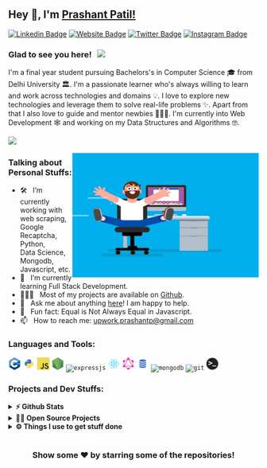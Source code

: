 ## Hey 👋, I'm [Prashant Patil!](https://github.com/upworkprashantp/)

[![Linkedin Badge](https://img.shields.io/badge/-LinkedIn-0e76a8?style=flat-square&logo=Linkedin&logoColor=white)](https://www.linkedin.com/in/prashant-patil-478064a5/)
[![Website Badge](https://img.shields.io/badge/Website-3b5998?style=flat-square&logo=google-chrome&logoColor=white)](https://upworkprashantp.github.io/)
[![Twitter Badge](https://img.shields.io/badge/-Twitter-00acee?style=flat-square&logo=Twitter&logoColor=white)](https://twitter.com/upworkprashantp)
[![Instagram Badge](https://img.shields.io/badge/-Instagram-e4405f?style=flat-square&logo=Instagram&logoColor=white)](https://instagram.com/codewithprashantp/)

### Glad to see you here! &nbsp; ![](https://visitor-badge.glitch.me/badge?page_id=upworkprashantp.upworkprashantp&style=flat-square&color=0088cc)

I'm a final year student pursuing Bachelors's in Computer Science 🎓 from Delhi University 🏛. I'm a passionate learner who's always willing to learn and work across technologies and domains 💡. I love to explore new technologies and leverage them to solve real-life problems ✨. Apart from that I also love to guide and mentor newbies 👨🏻‍💻. I'm currently into Web Development 🕸️ and working on my Data Structures and Algorithms 🤓.

[![](https://gitwar.herokuapp.com/badge?username=upworkprashantp&label=Gitwar%20Profile%20Score&style=for-the-badge&color=0088cc)](https://gitwar.herokuapp.com/)

<img align="right" height="250" width="375" alt="" src="https://raw.githubusercontent.com/upworkprashantp/upworkprashantp/master/gifs/coder.gif" />

### Talking about Personal Stuffs:

- 🛠 &nbsp; I’m currently working with web scraping, Google Recaptcha, Python, <br /> Data Science, Mongodb, Javascript, etc.
- 🚀 &nbsp; I’m currently learning Full Stack Development.
- 👨🏻‍💻 &nbsp; Most of my projects are available on [Github](https://github.com/upworkprashantp).
- 💬 &nbsp; Ask me about anything [here](https://github.com/upworkprashantp/upworkprashantp/issues/2)! I am happy to help.
- 👾 &nbsp; Fun fact: Equal is Not Always Equal in Javascript.
- 📫 &nbsp; How to reach me: upwork.prashantp@gmail.com


### Languages and Tools:

<code><img height="25" src="https://raw.githubusercontent.com/github/explore/80688e429a7d4ef2fca1e82350fe8e3517d3494d/topics/cpp/cpp.png" alt="cpp"></code>
<code><img height="25" src="https://raw.githubusercontent.com/github/explore/80688e429a7d4ef2fca1e82350fe8e3517d3494d/topics/python/python.png" alt="python"></code>
<code><img height="25" src="https://raw.githubusercontent.com/github/explore/80688e429a7d4ef2fca1e82350fe8e3517d3494d/topics/javascript/javascript.png" alt="javascript"></code>
<code><img height="25" src="https://raw.githubusercontent.com/github/explore/80688e429a7d4ef2fca1e82350fe8e3517d3494d/topics/nodejs/nodejs.png" alt="nodejs"></code>
<code><img height="25" src="https://devicons.github.io/devicon/devicon.git/icons/express/express-original.svg" alt="expressjs"></code>
<code><img height="25" src="https://raw.githubusercontent.com/github/explore/80688e429a7d4ef2fca1e82350fe8e3517d3494d/topics/react/react.png" alt="react"></code>
<code><img height="25" src="https://raw.githubusercontent.com/github/explore/80688e429a7d4ef2fca1e82350fe8e3517d3494d/topics/graphql/graphql.png" alt="graphql"></code>
<code><img height="25" src="https://raw.githubusercontent.com/github/explore/80688e429a7d4ef2fca1e82350fe8e3517d3494d/topics/sql/sql.png" alt="sql"></code>
<code><img height="25" src="https://encrypted-tbn0.gstatic.com/images?q=tbn%3AANd9GcSTTzPAw-55ssm1Im594xYZ9eRQu2JylrkYLg&usqp=CAU" alt="mongodb"></code>
<code><img height="25" src="https://devicons.github.io/devicon/devicon.git/icons/git/git-original.svg" alt="git"></code>
<code><img height="25" src="https://raw.githubusercontent.com/github/explore/80688e429a7d4ef2fca1e82350fe8e3517d3494d/topics/terminal/terminal.png" alt="terminal"></code>

<!--
<code><img height="25" src="https://raw.githubusercontent.com/github/explore/80688e429a7d4ef2fca1e82350fe8e3517d3494d/topics/sass/sass.png" alt="sass"></code>
-->

### Projects and Dev Stuffs:

<details>	
  <summary><b>⚡ Github Stats</b></summary>

<img height="180em" src="https://github-readme-stats.vercel.app/api?username=upworkprashantp&show_icons=true&hide_border=true" />
<img height="180em" src="https://github-readme-stats.vercel.app/api/top-langs/?username=upworkprashantp&exclude_repo=KNN-Image-Classification&show_icons=true&hide_border=true&layout=compact&langs_count=8"/>
</details>

<details>
  <summary><b>🧑‍🚀 Open Source Projects</b></summary>

  <br />
  <table>
    <thead align="center">
      <tr border: none;>
        <td><b>💻 Projects</b></td>
        <td><b>🌟 Stars</b></td>
        <td><b>🍴 Forks</b></td>
        <td><b>🐛 Issues</b></td>
        <td><b>🔔 Pull Requests</b></td>
        <td><b>👨‍💻 Language</b></td>
      </tr>
    </thead>
    <tbody>
      <tr>
	      <td><a href="https://github.com/upworkprashantp/Gitwar"><b>🚀 Gitwar</b></a></td>
        <td><img alt="Stars" src="https://img.shields.io/github/stars/upworkprashantp/Gitwar?style=flat-square&labelColor=343b41"/></td>
        <td><img alt="Forks" src="https://img.shields.io/github/forks/upworkprashantp/Gitwar?style=flat-square&labelColor=343b41"/></td>
        <td><img alt="Issues" src="https://img.shields.io/github/issues/upworkprashantp/Gitwar?style=flat-square"/></td>
        <td><img alt="Pull Requests" src="https://img.shields.io/github/issues-pr/upworkprashantp/Gitwar?style=flat-square"/></td>
        <td><img alt="Language" src="https://img.shields.io/github/languages/top/upworkprashantp/Gitwar?style=flat-square"/></td>
      </tr>
      <tr>
	      <td><a href="https://github.com/upworkprashantp/TradeByte"><b>💸 TradeByte</b></a></td>
        <td><img alt="Stars" src="https://img.shields.io/github/stars/upworkprashantp/TradeByte?style=flat-square&labelColor=343b41"/></td>
        <td><img alt="Forks" src="https://img.shields.io/github/forks/upworkprashantp/TradeByte?style=flat-square&labelColor=343b41"/></td>
        <td><img alt="Issues" src="https://img.shields.io/github/issues/upworkprashantp/TradeByte?style=flat-square"/></td>
        <td><img alt="Pull Requests" src="https://img.shields.io/github/issues-pr/upworkprashantp/TradeByte?style=flat-square"/></td>
        <td><img alt="Language" src="https://img.shields.io/github/languages/top/upworkprashantp/TradeByte?label=javascript&style=flat-square"/></td>
      </tr>
      <tr>
	      <td><a href="https://github.com/upworkprashantp/TheNodeCourse"><b>👨🏻‍💻 TheNodeCourse</b></a></td>
        <td><img alt="Stars" src="https://img.shields.io/github/stars/upworkprashantp/TheNodeCourse?style=flat-square&labelColor=343b41"/></td>
        <td><img alt="Forks" src="https://img.shields.io/github/forks/upworkprashantp/TheNodeCourse?style=flat-square&labelColor=343b41"/></td>
        <td><img alt="Issues" src="https://img.shields.io/github/issues/upworkprashantp/TheNodeCourse?style=flat-square"/></td>
        <td><img alt="Pull Requests" src="https://img.shields.io/github/issues-pr/upworkprashantp/TheNodeCourse?style=flat-square"/></td>
        <td><img alt="Language" src="https://img.shields.io/github/languages/top/upworkprashantp/TheNodeCourse?style=flat-square"/></td> 
      </tr>
    </tbody>
  </table>
  <br />
</details>
 
<details>	
  <br />
  <summary><b>⚙️ Things I use to get stuff done</b></summary>
  	<ul>
  	    <li><b>OS:</b> Ubuntu 20.04</li>
	    <li><b>Laptop: </b> HP Elitebook (i5)</li>
  	    <li><b>Browser: </b> Firefox Developer Edition</li>
	    <li><b>Code Editor:</b> VSCode - The best editor out there</li>
	    <li><b>To Stay Updated:</b> Dev.to, Medium and Twitter</li>
	    <br />
	⚛️ Checkout My VSCode Configrations <a href="https://gist.github.com/upworkprashantp/039b1dc5a7cdcb007ab3691814d53130">Here</a>.
	</ul>	
</details>

#

<div align="center">

### Show some ❤️ by starring some of the repositories!

</div>
